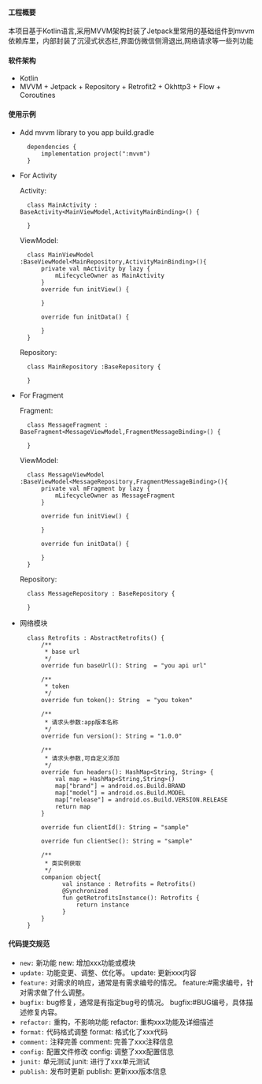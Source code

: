 
#### 工程概要

本项目基于Kotlin语言,采用MVVM架构封装了Jetpack里常用的基础组件到mvvm依赖库里，内部封装了沉浸式状态栏,界面仿微信侧滑退出,网络请求等一些列功能

#### 软件架构
- Kotlin
- MVVM + Jetpack + Repository + Retrofit2 + Okhttp3 + Flow + Coroutines

#### 使用示例
- Add mvvm library to you app build.gradle

        dependencies {
            implementation project(":mvvm")
        }

- For Activity

    Activity:

        class MainActivity : BaseActivity<MainViewModel,ActivityMainBinding>() {

        }

    ViewModel:

        class MainViewModel :BaseViewModel<MainRepository,ActivityMainBinding>(){
            private val mActivity by lazy {
                mLifecycleOwner as MainActivity
            }
            override fun initView() {

            }

            override fun initData() {

            }
        }

    Repository:

        class MainRepository :BaseRepository {

        }

- For Fragment

    Fragment:

        class MessageFragment : BaseFragment<MessageViewModel,FragmentMessageBinding>() {

        }

    ViewModel:

        class MessageViewModel :BaseViewModel<MessageRepository,FragmentMessageBinding>(){
            private val mFragment by lazy {
                mLifecycleOwner as MessageFragment
            }

            override fun initView() {

            }

            override fun initData() {

            }
        }

    Repository:

        class MessageRepository : BaseRepository {

        }

- 网络模块

        class Retrofits : AbstractRetrofits() {
            /**
             * base url
             */
            override fun baseUrl(): String  = "you api url"

            /**
             * token
             */
            override fun token(): String  = "you token"

            /**
             * 请求头参数:app版本名称
             */
            override fun version(): String = "1.0.0"

            /**
             * 请求头参数,可自定义添加
             */
            override fun headers(): HashMap<String, String> {
                val map = HashMap<String,String>()
                map["brand"] = android.os.Build.BRAND
                map["model"] = android.os.Build.MODEL
                map["release"] = android.os.Build.VERSION.RELEASE
                return map
            }

            override fun clientId(): String = "sample"

            override fun clientSec(): String = "sample"

            /**
             * 类实例获取
             */
            companion object{
                  val instance : Retrofits = Retrofits()
                  @Synchronized
                  fun getRetrofitsInstance(): Retrofits {
                      return instance
                  }
            }
        }

#### 代码提交规范
- `new:`  新功能 new: 增加xxx功能或模块
- `update:`   功能变更、调整、优化等。  update: 更新xxx内容
- `feature:`  对需求的响应，通常是有需求编号的情况。 feature:#需求编号，针对需求做了什么调整。
- `bugfix:`   bug修复，通常是有指定bug号的情况。  bugfix:#BUG编号，具体描述修复内容。
- `refactor:` 重构，不影响功能  refactor: 重构xxx功能及详细描述
- `format:`   代码格式调整    format: 格式化了xxx代码
- `comment:`  注释完善  comment: 完善了xxx注释信息
- `config:`   配置文件修改    config: 调整了xxx配置信息
- `junit:`    单元测试  junit: 进行了xxx单元测试
- `publish:`  发布时更新   publish: 更新xxx版本信息

